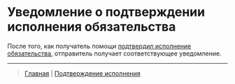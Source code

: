 # Уведомление о подтверждении исполнения обязательства

После того, как получатель помощи [подтвердил исполнение обязательства](../actions/confirmation_of_transfer.md), отправитель получает соответствующее уведомление.

---
> [Главная](../index.md) | [Подтверждение исполнения](../actions/confirmation_of_transfer.md)
